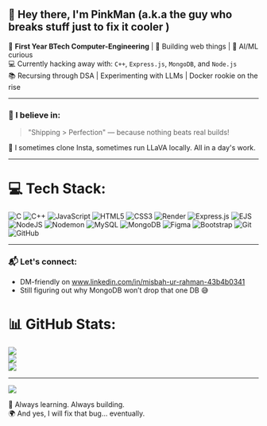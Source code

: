 ## 👋 Hey there, I'm PinkMan (a.k.a the guy who breaks stuff just to fix it cooler )

🔧 **First Year BTech Computer-Engineering** | 🚀 Building web things | 🤖 AI/ML curious  
💻 Currently hacking away with: `C++`, `Express.js`, `MongoDB`, and `Node.js`  
📚 Recursing through DSA | Experimenting with LLMs | Docker rookie on the rise  

---

### 🎯 I believe in:
> "Shipping > Perfection" — because nothing beats real builds!

📸 I sometimes clone Insta, sometimes run LLaVA locally. All in a day's work.

---

# 💻 Tech Stack:
![C](https://img.shields.io/badge/c-%2300599C.svg?style=for-the-badge&logo=c&logoColor=white) ![C++](https://img.shields.io/badge/c++-%2300599C.svg?style=for-the-badge&logo=c%2B%2B&logoColor=white) ![JavaScript](https://img.shields.io/badge/javascript-%23323330.svg?style=for-the-badge&logo=javascript&logoColor=%23F7DF1E) ![HTML5](https://img.shields.io/badge/html5-%23E34F26.svg?style=for-the-badge&logo=html5&logoColor=white) ![CSS3](https://img.shields.io/badge/css3-%231572B6.svg?style=for-the-badge&logo=css3&logoColor=white) ![Render](https://img.shields.io/badge/Render-%46E3B7.svg?style=for-the-badge&logo=render&logoColor=white) ![Express.js](https://img.shields.io/badge/express.js-%23404d59.svg?style=for-the-badge&logo=express&logoColor=%2361DAFB) ![EJS](https://img.shields.io/badge/ejs-%23B4CA65.svg?style=for-the-badge&logo=ejs&logoColor=black) ![NodeJS](https://img.shields.io/badge/node.js-6DA55F?style=for-the-badge&logo=node.js&logoColor=white) ![Nodemon](https://img.shields.io/badge/NODEMON-%23323330.svg?style=for-the-badge&logo=nodemon&logoColor=%BBDEAD) ![MySQL](https://img.shields.io/badge/mysql-4479A1.svg?style=for-the-badge&logo=mysql&logoColor=white) ![MongoDB](https://img.shields.io/badge/MongoDB-%234ea94b.svg?style=for-the-badge&logo=mongodb&logoColor=white) ![Figma](https://img.shields.io/badge/figma-%23F24E1E.svg?style=for-the-badge&logo=figma&logoColor=white) ![Bootstrap](https://img.shields.io/badge/bootstrap-%238511FA.svg?style=for-the-badge&logo=bootstrap&logoColor=white) ![Git](https://img.shields.io/badge/git-%23F05033.svg?style=for-the-badge&logo=git&logoColor=white) ![GitHub](https://img.shields.io/badge/github-%23121011.svg?style=for-the-badge&logo=github&logoColor=white)

---

### 📬 Let's connect:
- DM-friendly on www.linkedin.com/in/misbah-ur-rahman-43b4b0341 
- Still figuring out why MongoDB won’t drop that one DB 😅

# 📊 GitHub Stats:
![](https://github-readme-stats.vercel.app/api?username=pinkkman&theme=merko&hide_border=false&include_all_commits=false&count_private=false)<br/>
![](https://nirzak-streak-stats.vercel.app/?user=pinkkman&theme=merko&hide_border=false)<br/>
![](https://github-readme-stats.vercel.app/api/top-langs/?username=pinkkman&theme=merko&hide_border=false&include_all_commits=false&count_private=false&layout=compact)

---
[![](https://visitcount.itsvg.in/api?id=pinkkman&icon=0&color=0)](https://visitcount.itsvg.in)

<!-- Proudly created with GPRM ( https://gprm.itsvg.in ) -->

🧠 Always learning. Always building.  
🌍 And yes, I will fix that bug... eventually.

